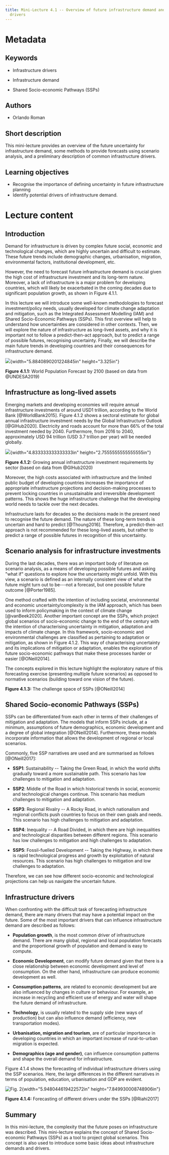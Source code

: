 ```yaml
---
title: Mini-Lecture 4.1 -- Overview of future infrastructure demand and
  drivers
---
```


# Metadata

## Keywords

-   Infrastructure drivers

-   Infrastructure demand

-   Shared Socio-economic Pathways (SSPs)

## Authors 

-   Orlando Roman

## Short description

This mini-lecture provides an overview of the future uncertainty for
infrastructure demand, some methods to provide forecasts using scenario
analysis, and a preliminary description of common infrastructure
drivers.

## Learning objectives

-   Recognise the importance of defining uncertainty in future
    infrastructure planning
-   Identify potential drivers of infrastructure demand.

# Lecture content

## Introduction 

Demand for infrastructure is driven by complex future social, economic
and technological changes, which are highly uncertain and difficult to
estimate. These future trends include demographic changes, urbanisation,
migration, environmental factors, institutional development, etc.

However, the need to forecast future infrastructure demand is crucial
given the high cost of infrastructure investment and its long-term
nature. Moreover, a lack of infrastructure is a major problem for
developing countries, which will likely be exacerbated in the coming
decades due to significant population growth, as shown in Figure 4.1.1.

In this lecture we will introduce some well-known methodologies to
forecast investment/policy needs, usually developed for climate change
adaptation and mitigation, such as the Integrated Assessment Modelling
(IAM) and Shared Socio-Economic Pathways (SSPs). This first overview
will help to understand how uncertainties are considered in other
contexts. Then, we will explore the nature of infrastructure as
long-lived assets, and why it is important not to follow a
predict-then-act approach, but to predict a range of possible futures,
recognising uncertainty. Finally, we will describe the main future
trends in developing countries and their consequences for infrastructure
demand.

![](media/image1.png){width="5.8840890201224845in" height="3.325in"}

**Figure 4.1.1:** World Population Forecast by 2100 (based on data from
@UNDESA2019)

## Infrastructure as long-lived assets

Emerging markets and developing economies will require annual
infrastructure investments of around USD1 trillion, according to the
World Bank [@WorldBank2015]. Figure 4.1.2 shows a sectoral estimate
for global annual infrastructure investment needs by the Global
Infrastructure Outlook [@GIHub2020]. Electricity and roads account
for more than 66% of the total investment needed by 2040. Furthermore,
from 2016 to 2040, approximately USD 94 trillion (USD 3.7 trillion per
year) will be needed globally.

![](media/image2.png){width="4.833333333333333in"
height="2.7555555555555555in"}

**Figure 4.1.2:** Growing annual infrastructure investment requirements
by sector (based on data from @GIHub2020)

Moreover, the high costs associated with infrastructure and the limited
public budget of developing countries increases the importance of
appropriate infrastructure projections and decision-making processes to
prevent locking countries in unsustainable and irreversible development
patterns. This shows the huge infrastructure challenge that the
developing world needs to tackle over the next decades.

Infrastructure lasts for decades so the decisions made in the present
need to recognise the future demand. The nature of these long-term
trends is uncertain and hard to predict [@Thoung2016]. Therefore, a
predict-then-act approach is not recommended for these long-lived
assets, but rather to predict a range of possible futures in recognition
of this uncertainty.

## Scenario analysis for infrastructure investments

During the last decades, there was an important body of literature on
scenario analysis, as a means of developing possible futures and asking
"what if" questions to explore how the uncertainty might unfold. With
this view, a scenario is defined as an internally consistent view of
what the future might turn out to be---not a forecast, but one possible
future outcome [@Porter1985].

One method crafted with the intention of including societal,
environmental and economic uncertainty/complexity is the IAM approach,
which has been used to inform policymaking in the context of climate
change [@vanBeek2020]. Another important concept are the SSPs, which
project global scenarios of socio-economic change to the end of the
century with the intention of characterising uncertainty in mitigation,
adaptation and impacts of climate change. In this framework,
socio-economic and environmental challenges are classified as pertaining
to adaptation or mitigation, as shown in Figure 4.1.2. This way of
characterising uncertainty and its implications of mitigation or
adaptation, enables the exploration of future socio-economic pathways
that make these processes harder or easier [@ONeill2014].

The concepts explored in this lecture highlight the exploratory nature
of this forecasting exercise (presenting multiple future scenarios) as
opposed to normative scenarios (building toward one vision of the
future).

**Figure 4.1.3:** The challenge space of SSPs [@ONeill2014]

## Shared Socio-economic Pathways (SSPs)

SSPs can be differentiated from each other in terms of their challenges
of mitigation and adaptation. The models that inform SSPs include, at a
minimum, assumptions of future demographics, economic development and a
degree of global integration [@ONeill2014]. Furthermore, these models
incorporate information that allows the development of regional or local
scenarios.

Commonly, five SSP narratives are used and are summarised as follows
[@ONeill2017]:

-   **SSP1**: Sustainability -- Taking the Green Road, in which the
    world shifts gradually toward a more sustainable path. This scenario
    has low challenges to mitigation and adaptation.

-   **SSP2**: Middle of the Road in which historical trends in social,
    economic and technological changes continue. This scenario has
    medium challenges to mitigation and adaptation.

-   **SSP3**: Regional Rivalry -- A Rocky Road, in which nationalism and
    regional conflicts push countries to focus on their own goals and
    needs. This scenario has high challenges to mitigation and
    adaptation.

-   **SSP4**: Inequality -- A Road Divided, in which there are high
    inequalities and technological disparities between different
    regions. This scenario has low challenges to mitigation and high
    challenges to adaptation.

-   **SSP5**: Fossil-fuelled Development -- Taking the Highway, in which
    there is rapid technological progress and growth by exploitation of
    natural resources. This scenario has high challenges to mitigation
    and low challenges to adaptation.

Therefore, we can see how different socio-economic and technological
projections can help us navigate the uncertain future.

## Infrastructure drivers 

When confronting with the difficult task of forecasting infrastructure
demand, there are many drivers that may have a potential impact on the
future. Some of the most important drivers that can influence
infrastructure demand are described as follows:

-   **Population growth**, is the most common driver of infrastructure
    demand. There are many global, regional and local population
    forecasts and the proportional growth of population and demand is
    easy to compute.

-   **Economic Development**, can modify future demand given that there
    is a close relationship between economic development and level of
    consumption. On the other hand, infrastructure can produce economic
    development as well.

-   **Consumption patterns**, are related to economic development but
    are also influenced by changes in culture or behaviour. For example,
    an increase in recycling and efficient use of energy and water will
    shape the future demand of infrastructure.

-   **Technology**, is usually related to the supply side (new ways of
    production) but can also influence demand (efficiency, new
    transportation modes).

-   **Urbanisation, migration and tourism**, are of particular
    importance in developing countries in which an important increase of
    rural-to-urban migration is expected.

-   **Demographics (age and gender)**, can influence consumption
    patterns and shape the overall demand for infrastructure.

Figure 4.1.4 shows the forecasting of individual infrastructure drivers
using the SSP scenarios. Here, the large differences in the different
narratives in terms of population, education, urbanisation and GDP are
evident.

![Fig. 2](media/image4.jpg){width="5.948044619422572in"
height="7.849930008748906in"}

**Figure 4.1.4:** Forecasting of different drivers under the SSPs
[@Riahi2017]

## Summary 

In this mini-lecture, the complexity that the future poses on
infrastructure was described. This mini-lecture explains the concept of
Shared Socio-economic Pathways (SSPs) as a tool to project global
scenarios. This concept is also used to introduce some basic ideas about
infrastructure demands and drivers.
